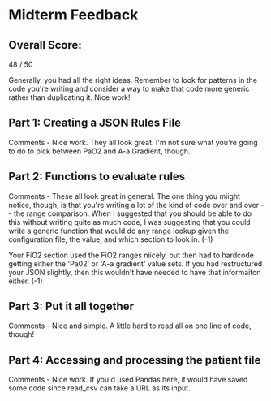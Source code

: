 # Midterm Feedback

## Overall Score: 
48 / 50

Generally, you had all the right ideas. Remember to look for patterns in the code you're writing and consider a way to make that code more generic rather than duplicating it.  Nice work!


## Part 1: Creating a JSON Rules File
Comments - Nice work.  They all look great.  I'm not sure what you're going to do to pick between PaO2 and A-a Gradient, though.

## Part 2: Functions to evaluate rules
Comments - These all look great in general.  The one thing you miight notice, though, is that you're writing a lot of the kind of code over and over -- the range comparison.  When I suggested that you should be able to do this without writing quite as much code, I was suggesting that you could write a generic function that would do any range lookup given the configuration file, the value, and which section to look in.  (-1)

Your FiO2 section used the FiO2 ranges niicely, but then had to hardcode getting either the 'Pa02' or 'A-a gradient' value sets.  If you had restructured your JSON slightly, then this wouldn't have needed to have that informaiton either.  (-1)


## Part 3: Put it all together
Comments - Nice and simple.  A little hard to read all on one line of code, though!

## Part 4: Accessing and processing the patient file
Comments - Nice work.  If you'd used Pandas here, it would have saved some code since read_csv can take a URL as its input.